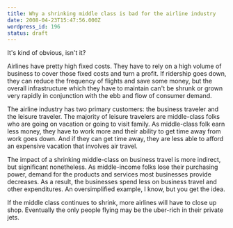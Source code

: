 ```yaml
---
title: Why a shrinking middle class is bad for the airline industry
date: 2008-04-23T15:47:56.000Z
wordpress_id: 196
status: draft
---
```


It's kind of obvious, isn't it?

Airlines have pretty high fixed costs. They have to rely on a high volume of business to cover those fixed costs and turn a profit. If ridership goes down, they can reduce the frequency of flights and save some money, but the overall infrastructure which they have to maintain can't be shrunk or grown very rapidly in conjunction with the ebb and flow of consumer demand.

The airline industry has two primary customers: the business traveler and the leisure traveler. The majority of leisure travelers are middle-class folks who are going on vacation or going to visit family. As middle-class folk earn less money, they have to work more and their ability to get time away from work goes down. And if they can get time away, they are less able to afford an expensive vacation that involves air travel.

The impact of a shrinking middle-class on business travel is more indirect, but significant nonetheless. As middle-income folks lose their purchasing power, demand for the products and services most businesses provide decreases. As a result, the businesses spend less on business travel and other expenditures. An oversimplified example, I know, but you get the idea.

If the middle class continues to shrink, more airlines will have to close up shop. Eventually the only people flying may be the uber-rich in their private jets.


